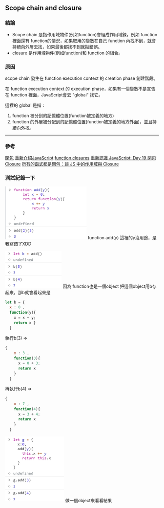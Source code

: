 ## Scope chain and closure
### 結論
- Scope chain 是指作用域物件(例如function)會組成作用域鍊，例如 function 裡面還有 function的情況，如果取用的變數在自己 function 內找不到，就會持續向外層去找，如果最後都找不到就拋錯誤。
- closure 是作用域物件(例如function)和 function 的組合。

### 原因
scope chain 發生在 function execution context 的 creation phase 創建階段。

在 function execution context 的 execution phase，如果有一個變數不是宣告在 function 裡面，JavaScript會去 "global" 找它。

這裡的 global 是指：
1. function 被分到的記憶體位置(function被定義的地方)
2. function 的外層被分配到的記憶體位置(function被定義的地方外面)，並且持續向外找。

---
### 參考

[閉包](https://developer.mozilla.org/zh-TW/docs/Web/JavaScript/Closures)
[重新介紹JavaScript](https://developer.mozilla.org/zh-TW/docs/Web/JavaScript/A_re-introduction_to_JavaScript#closures)
[function closures](https://www.w3schools.com/js/js_function_closures.asp)
[重新認識 JavaScript: Day 19 閉包 Closure](https://ithelp.ithome.com.tw/articles/10193009)
[所有的函式都是閉包：談 JS 中的作用域與 Closure](https://github.com/aszx87410/blog/issues/35)

### 測試紀錄一下
![](./closure-1.png)
function add(y) 這裡的y沒用途，是我寫錯了XDD

![](./closure-2.png)
因為 function也是一個object
把這個object用b存起來，那b就會看起來是

```js
let b = {
  x : 0 ,
  function(y){
    x = x + y;
    return x }
  }
```

執行b(3) =>
```js
{
    x : 3 ,
    function(3){
      x = 0 + 3;
      return x
    }
  }
```

再執行b(4) =>
```js
{
    x : 7 ,
    function(4){
      x = 3 + 4;
      return x
    }
  }
```

![](./closure-3.png)
做一個object來看看結果